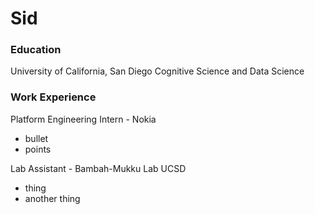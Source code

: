 # Sid

### Education
University of California, San Diego
Cognitive Science and Data Science

### Work Experience
Platform Engineering Intern - Nokia
- bullet
- points

Lab Assistant - Bambah-Mukku Lab UCSD
- thing
- another thing


